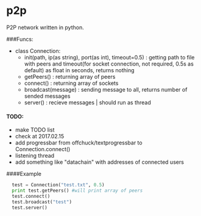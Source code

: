 # p2p
P2P network written in python. 

###Funcs:
  - class Connection:
    - init(path, ip(as string), port(as int), timeout=0.5) : getting path to file with peers and timeout(for socket connection, not required, 0.5s as default) as float in seconds, returns nothing
    - getPeers() : returning array of peers
    - connect() : returning array of sockets
    - broadcast(message) : sending message to all, returns number of sended messages
    - server() : recieve messages | should run as thread 

#### TODO:
  - make TODO list
  - check at 2017.02.15
  - add progressbar from offchuck/textprogressbar to Connection.connect()
  - listening thread
  - add something like "datachain" with addresses of connected users
 

####Example
```python
  test = Connection("test.txt", 0.5)
  print test.getPeers() #will print array of peers
  test.connect()
  test.broadcast("test")
  test.server()
```

